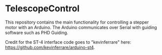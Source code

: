 # TelescopeControl

This repository contains the main functionality for controlling a stepper motor with an Arduino. The Arduino communicates over Serial with guiding software such as PHD Guiding.

Credit for the ST-4 interface code goes to "kevinferrare" here: https://github.com/kevinferrare/arduino-st4.
